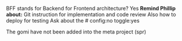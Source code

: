 BFF stands for Backend for Frontend architecture? Yes
**Remind Phillip about:**
Git instruction for implementation and code review
Also how to deploy for testing
Ask about the # config:no toggle:yes

The gomi have not been added into the meta project (spr)
